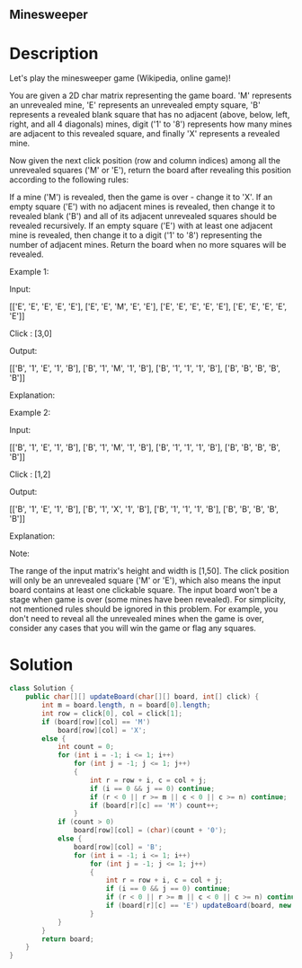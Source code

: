 Minesweeper
---

# Description
Let's play the minesweeper game (Wikipedia, online game)!

You are given a 2D char matrix representing the game board. 'M' represents an unrevealed mine, 'E' represents an unrevealed empty square, 'B' represents a revealed blank square that has no adjacent (above, below, left, right, and all 4 diagonals) mines, digit ('1' to '8') represents how many mines are adjacent to this revealed square, and finally 'X' represents a revealed mine.

Now given the next click position (row and column indices) among all the unrevealed squares ('M' or 'E'), return the board after revealing this position according to the following rules:

If a mine ('M') is revealed, then the game is over - change it to 'X'.
If an empty square ('E') with no adjacent mines is revealed, then change it to revealed blank ('B') and all of its adjacent unrevealed squares should be revealed recursively.
If an empty square ('E') with at least one adjacent mine is revealed, then change it to a digit ('1' to '8') representing the number of adjacent mines.
Return the board when no more squares will be revealed.


Example 1:

Input:

[['E', 'E', 'E', 'E', 'E'],
 ['E', 'E', 'M', 'E', 'E'],
 ['E', 'E', 'E', 'E', 'E'],
 ['E', 'E', 'E', 'E', 'E']]

Click : [3,0]

Output:

[['B', '1', 'E', '1', 'B'],
 ['B', '1', 'M', '1', 'B'],
 ['B', '1', '1', '1', 'B'],
 ['B', 'B', 'B', 'B', 'B']]

Explanation:

Example 2:

Input:

[['B', '1', 'E', '1', 'B'],
 ['B', '1', 'M', '1', 'B'],
 ['B', '1', '1', '1', 'B'],
 ['B', 'B', 'B', 'B', 'B']]

Click : [1,2]

Output:

[['B', '1', 'E', '1', 'B'],
 ['B', '1', 'X', '1', 'B'],
 ['B', '1', '1', '1', 'B'],
 ['B', 'B', 'B', 'B', 'B']]

Explanation:



Note:

The range of the input matrix's height and width is [1,50].
The click position will only be an unrevealed square ('M' or 'E'), which also means the input board contains at least one clickable square.
The input board won't be a stage when game is over (some mines have been revealed).
For simplicity, not mentioned rules should be ignored in this problem. For example, you don't need to reveal all the unrevealed mines when the game is over, consider any cases that you will win the game or flag any squares.

# Solution
```java
class Solution {
    public char[][] updateBoard(char[][] board, int[] click) {
        int m = board.length, n = board[0].length;
        int row = click[0], col = click[1];
        if (board[row][col] == 'M')
            board[row][col] = 'X';
        else {
            int count = 0;
            for (int i = -1; i <= 1; i++)
                for (int j = -1; j <= 1; j++)
                {
                    int r = row + i, c = col + j;
                    if (i == 0 && j == 0) continue;
                    if (r < 0 || r >= m || c < 0 || c >= n) continue;
                    if (board[r][c] == 'M') count++;
                }
            if (count > 0)
                board[row][col] = (char)(count + '0');
            else {
                board[row][col] = 'B';
                for (int i = -1; i <= 1; i++)
                    for (int j = -1; j <= 1; j++)
                    {
                        int r = row + i, c = col + j;
                        if (i == 0 && j == 0) continue;
                        if (r < 0 || r >= m || c < 0 || c >= n) continue;
                        if (board[r][c] == 'E') updateBoard(board, new int[]{r, c});
                    }
            }
        }
        return board;
    }
}
```
